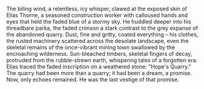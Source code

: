 The biting wind, a relentless, icy whisper, clawed at the exposed skin of  Elias Thorne, a seasoned construction worker with calloused hands and eyes that held the faded blue of a stormy sky.  He huddled deeper into his threadbare parka, the faded crimson a stark contrast to the grey expanse of the abandoned quarry.  Dust, fine and gritty, coated everything – his clothes, the rusted machinery scattered across the desolate landscape, even the skeletal remains of the once-vibrant mining town swallowed by the encroaching wilderness.  Sun-bleached timbers, skeletal fingers of decay, protruded from the rubble-strewn earth, whispering tales of a forgotten era.  Elias traced the faded inscription on a weathered stone: "Hope's Quarry."  The quarry had been more than a quarry; it had been a dream, a promise. Now, only echoes remained. He was the last vestige of that promise.
